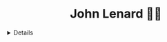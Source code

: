 <h1 align="center">John Lenard 🧑‍💻</h1>

<details>
<about me>👾 About Me</about me>

- 🎓 I'm currently studying **Bachelor of Science in Information Systems**.
- 🎮 Gamer on the side.
- 🌟 Never-ending improvement.
- ✨ I enjoy building simple and complex projects.
- 🎯 Aspiring **Full Stack Developer** and **Game Developer** committed on delivering the best out of my skills and passionate in providing an efficient and creative user-experience albeit web applications and games, turning my ideas into codes and programs.

## 🤖 Tech Stack
---
<p align="center">
<img src="https://cdn.jsdelivr.net/gh/devicons/devicon/icons/java/java-original.svg" alt="Java" width="40"/>
  <img src="https://cdn.jsdelivr.net/gh/devicons/devicon/icons/mysql/mysql-original.svg" alt="MySQL" width="40"/>
  <img src="https://cdn.jsdelivr.net/gh/devicons/devicon/icons/html5/html5-original.svg" alt="HTML5" width="40"/>
  <img src="https://cdn.jsdelivr.net/gh/devicons/devicon/icons/css3/css3-original.svg" alt="CSS3" width="40"/>
  <img src="https://cdn.jsdelivr.net/gh/devicons/devicon/icons/javascript/javascript-original.svg" alt="JavaScript" width="40"/>
</p>